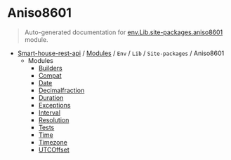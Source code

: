 # Aniso8601

> Auto-generated documentation for [env.Lib.site-packages.aniso8601](..\..\..\..\..\env\Lib\site-packages\aniso8601\__init__.py) module.

- [Smart-house-rest-api](..\..\..\..\README.md#description) / [Modules](..\..\..\..\MODULES.md#smart-house-rest-api-modules) / `Env` / `Lib` / `Site-packages` / Aniso8601
    - Modules
        - [Builders](builders\index.md#builders)
        - [Compat](compat.md#compat)
        - [Date](date.md#date)
        - [Decimalfraction](decimalfraction.md#decimalfraction)
        - [Duration](duration.md#duration)
        - [Exceptions](exceptions.md#exceptions)
        - [Interval](interval.md#interval)
        - [Resolution](resolution.md#resolution)
        - [Tests](tests\index.md#tests)
        - [Time](time.md#time)
        - [Timezone](timezone.md#timezone)
        - [UTCOffset](utcoffset.md#utcoffset)
